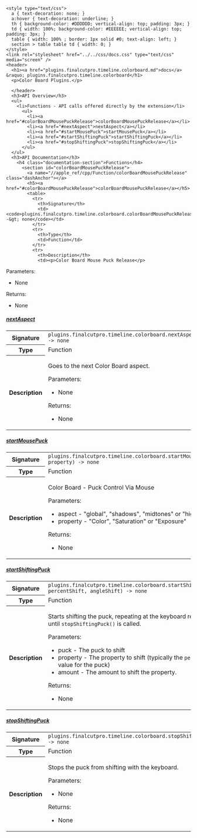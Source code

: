     <style type="text/css">
      a { text-decoration: none; }
      a:hover { text-decoration: underline; }
      th { background-color: #DDDDDD; vertical-align: top; padding: 3px; }
      td { width: 100%; background-color: #EEEEEE; vertical-align: top; padding: 3px; }
      table { width: 100% ; border: 1px solid #0; text-align: left; }
      section > table table td { width: 0; }
    </style>
    <link rel="stylesheet" href="../../css/docs.css" type="text/css" media="screen" />
    <header>
      <h1><a href="plugins.finalcutpro.timeline.colorboard.md">docs</a> &raquo; plugins.finalcutpro.timeline.colorboard</h1>
      <p>Color Board Plugins.</p>

      </header>
      <h3>API Overview</h3>
      <ul>
        <li>Functions - API calls offered directly by the extension</li>
          <ul>
            <li><a href="#colorBoardMousePuckRelease">colorBoardMousePuckRelease</a></li>
            <li><a href="#nextAspect">nextAspect</a></li>
            <li><a href="#startMousePuck">startMousePuck</a></li>
            <li><a href="#startShiftingPuck">startShiftingPuck</a></li>
            <li><a href="#stopShiftingPuck">stopShiftingPuck</a></li>
          </ul>
      </ul>
      <h3>API Documentation</h3>
        <h4 class="documentation-section">Functions</h4>
          <section id="colorBoardMousePuckRelease">
            <a name="//apple_ref/cpp/Function/colorBoardMousePuckRelease" class="dashAnchor"></a>
            <h5><a href="#colorBoardMousePuckRelease">colorBoardMousePuckRelease</a></h5>
            <table>
              <tr>
                <th>Signature</th>
                <td><code>plugins.finalcutpro.timeline.colorboard.colorBoardMousePuckRelease() -&gt; none</code></td>
              </tr>
              <tr>
                <th>Type</th>
                <td>Function</td>
              </tr>
              <tr>
                <th>Description</th>
                <td><p>Color Board Mouse Puck Release</p>
<p>Parameters:</p>
<ul>
<li>None</li>
</ul>
<p>Returns:</p>
<ul>
<li>None</li>
</ul>
</td>
              </tr>
            </table>
          </section>
          <section id="nextAspect">
            <a name="//apple_ref/cpp/Function/nextAspect" class="dashAnchor"></a>
            <h5><a href="#nextAspect">nextAspect</a></h5>
            <table>
              <tr>
                <th>Signature</th>
                <td><code>plugins.finalcutpro.timeline.colorboard.nextAspect() -&gt; none</code></td>
              </tr>
              <tr>
                <th>Type</th>
                <td>Function</td>
              </tr>
              <tr>
                <th>Description</th>
                <td><p>Goes to the next Color Board aspect.</p>
<p>Parameters:</p>
<ul>
<li>None</li>
</ul>
<p>Returns:</p>
<ul>
<li>None</li>
</ul>
</td>
              </tr>
            </table>
          </section>
          <section id="startMousePuck">
            <a name="//apple_ref/cpp/Function/startMousePuck" class="dashAnchor"></a>
            <h5><a href="#startMousePuck">startMousePuck</a></h5>
            <table>
              <tr>
                <th>Signature</th>
                <td><code>plugins.finalcutpro.timeline.colorboard.startMousePuck(aspect, property) -&gt; none</code></td>
              </tr>
              <tr>
                <th>Type</th>
                <td>Function</td>
              </tr>
              <tr>
                <th>Description</th>
                <td><p>Color Board - Puck Control Via Mouse</p>
<p>Parameters:</p>
<ul>
<li>aspect - "global", "shadows", "midtones" or "highlights"</li>
<li>property - "Color", "Saturation" or "Exposure"</li>
</ul>
<p>Returns:</p>
<ul>
<li>None</li>
</ul>
</td>
              </tr>
            </table>
          </section>
          <section id="startShiftingPuck">
            <a name="//apple_ref/cpp/Function/startShiftingPuck" class="dashAnchor"></a>
            <h5><a href="#startShiftingPuck">startShiftingPuck</a></h5>
            <table>
              <tr>
                <th>Signature</th>
                <td><code>plugins.finalcutpro.timeline.colorboard.startShiftingPuck(puck, percentShift, angleShift) -&gt; none</code></td>
              </tr>
              <tr>
                <th>Type</th>
                <td>Function</td>
              </tr>
              <tr>
                <th>Description</th>
                <td><p>Starts shifting the puck, repeating at the keyboard repeat rate. Runs until <code>stopShiftingPuck()</code> is called.</p>
<p>Parameters:</p>
<ul>
<li>puck         - The puck to shift</li>
<li>property     - The property to shift (typically the <code>percent</code> or <code>angle</code> value for the puck)</li>
<li>amount       - The amount to shift the property.</li>
</ul>
<p>Returns:</p>
<ul>
<li>None</li>
</ul>
</td>
              </tr>
            </table>
          </section>
          <section id="stopShiftingPuck">
            <a name="//apple_ref/cpp/Function/stopShiftingPuck" class="dashAnchor"></a>
            <h5><a href="#stopShiftingPuck">stopShiftingPuck</a></h5>
            <table>
              <tr>
                <th>Signature</th>
                <td><code>plugins.finalcutpro.timeline.colorboard.stopShiftingPuck() -&gt; none</code></td>
              </tr>
              <tr>
                <th>Type</th>
                <td>Function</td>
              </tr>
              <tr>
                <th>Description</th>
                <td><p>Stops the puck from shifting with the keyboard.</p>
<p>Parameters:</p>
<ul>
<li>None</li>
</ul>
<p>Returns:</p>
<ul>
<li>None</li>
</ul>
</td>
              </tr>
            </table>
          </section>
